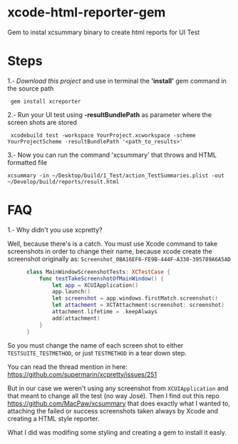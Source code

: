 # xcode-html-reporter-gem
Gem to instal xcsummary binary to create html reports for UI Test


# Steps 

1.-  *Download this project* and use in terminal the **'install'** gem command in the source path

     gem install xcreporter 
     
     
 2.- Run your UI test using **-resultBundlePath** as parameter where the screen shots are stored
 
     xcodebuild test -workspace YourProject.xcworkspace -scheme YourProjectScheme -resultBundlePath '<path_to_results>' 
     
 3.- Now you can run the command 'xcsummary' that throws and HTML formatted file
 
    xcsummary -in ~/Desktop/build/1_Test/action_TestSummaries.plist -out ~/Develop/build/reports/result.html
 
 
# FAQ

1.- Why didn't you use xcpretty? 

Well, because there's is a catch. You must use Xcode command to take screenshots in order to change their name, because xcode create
the screenshot originally as: `Screenshot_0BA16EF6-FE9B-444F-A330-395789A6A5AD`

```swift
      class MainWindowScreenshotTests: XCTestCase {
          func testTakeScreenshotOfMainWindow() {        
              let app = XCUIApplication()
              app.launch()
              let screenshot = app.windows.firstMatch.screenshot()
              let attachment = XCTAttachment(screenshot: screenshot)
              attachment.lifetime = .keepAlways
              add(attachment)
          }
      }
```

So you must change the name of each screen shot to either `TESTSUITE_TESTMETHOD`, or just `TESTMETHOD` in a tear down step.

You can read the thread mention in here: https://github.com/supermarin/xcpretty/issues/251 

But in our case we weren't using any screenshot from `XCUIApplication` and that meant to change all the test (no way José). Then I find out this repo
https://github.com/MacPaw/xcsummary that does exactly what I wanted to, attaching the failed or success screenshots taken always by Xcode and creating a HTML style reporter.

What I did was modifing some styling and creating a gem to install it easly. 

      
